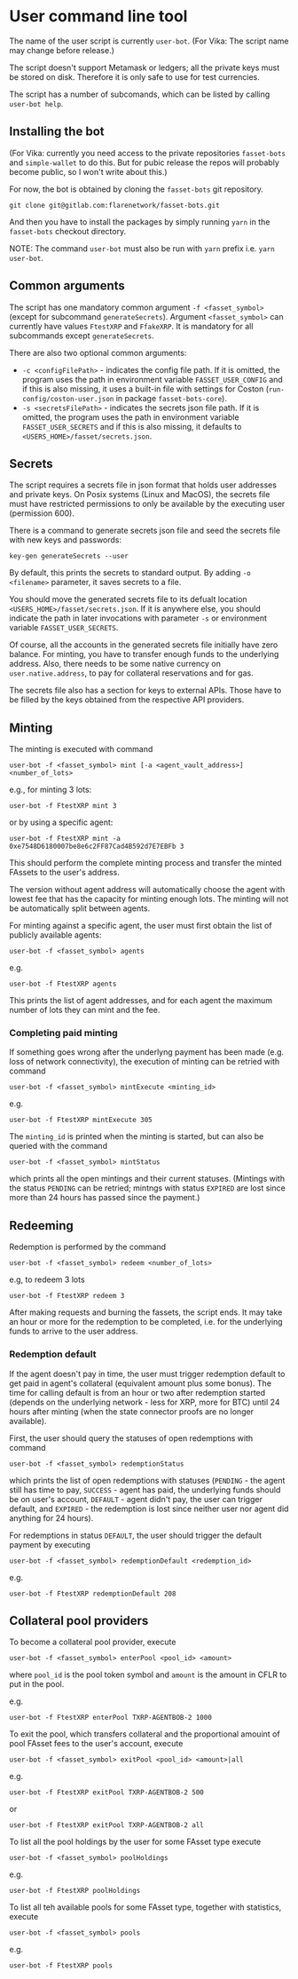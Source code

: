 # User command line tool

The name of the user script is currently `user-bot`. (For Vika: The script name may change before release.)

The script doesn't support Metamask or ledgers; all the private keys must be stored on disk. Therefore it is only safe to use for test currencies.

The script has a number of subcomands, which can be listed by calling `user-bot help`.

## Installing the bot

(For Vika: currently you need access to the private repositories `fasset-bots` and `simple-wallet` to do this. But for pubic release the repos will probably become public, so I won't write about this.)

For now, the bot is obtained by cloning the `fasset-bots` git repository.

    git clone git@gitlab.com:flarenetwork/fasset-bots.git

And then you have to install the packages by simply running `yarn` in the `fasset-bots` checkout directory.

NOTE: The command `user-bot` must also be run with `yarn` prefix i.e. `yarn user-bot`.

## Common arguments

The script has one mandatory common argument `-f <fasset_symbol>` (except for subcommand `generateSecrets`). Argument `<fasset_symbol>` can currently have values `FtestXRP` and `FfakeXRP`. It is mandatory for all subcommands except `generateSecrets`.

There are also two optional common arguments:

-   `-c <configFilePath>` - indicates the config file path. If it is omitted, the program uses the path in environment variable `FASSET_USER_CONFIG` and if this is also missing, it uses a built-in file with settings for Coston (`run-config/coston-user.json` in package `fasset-bots-core`).
-   `-s <secretsFilePath>` - indicates the secrets json file path. If it is omitted, the program uses the path in environment variable `FASSET_USER_SECRETS` and if this is also missing, it defaults to `<USERS_HOME>/fasset/secrets.json`.

## Secrets

The script requires a secrets file in json format that holds user addresses and private keys. On Posix systems (Linux and MacOS), the secrets file must have restricted permissions to only be available by the executing user (permission 600).

There is a command to generate secrets json file and seed the secrets file with new keys and passwords:

    key-gen generateSecrets --user

By default, this prints the secrets to standard output. By adding `-o <filename>` parameter, it saves secrets to a file.

You should move the generated secrets file to its defualt location `<USERS_HOME>/fasset/secrets.json`. If it is anywhere else, you should indicate the path in later invocations with parameter `-s` or environment variable `FASSET_USER_SECRETS`.

Of course, all the accounts in the generated secrets file initially have zero balance. For minting, you have to transfer enough funds to the underlying address. Also, there needs to be some native currency on `user.native.address`, to pay for collateral reservations and for gas.

The secrets file also has a section for keys to external APIs. Those have to be filled by the keys obtained from the respective API providers.

## Minting

The minting is executed with command

    user-bot -f <fasset_symbol> mint [-a <agent_vault_address>] <number_of_lots>

e.g., for minting 3 lots:

    user-bot -f FtestXRP mint 3

or by using a specific agent:

    user-bot -f FtestXRP mint -a 0xe7548D6180007be8e6c2FF87Cad4B592d7E7EBFb 3

This should perform the complete minting process and transfer the minted FAssets to the user's address.

The version without agent address will automatically choose the agent with lowest fee that has the capacity for minting enough lots. The minting will not be automatically split between agents.

For minting against a specific agent, the user must first obtain the list of publicly available agents:

    user-bot -f <fasset_symbol> agents

e.g.

    user-bot -f FtestXRP agents

This prints the list of agent addresses, and for each agent the maximum number of lots they can mint and the fee.

### Completing paid minting

If something goes wrong after the underlyng payment has been made (e.g. loss of network connectivity), the execution of minting can be retried with command

    user-bot -f <fasset_symbol> mintExecute <minting_id>

e.g.

    user-bot -f FtestXRP mintExecute 305

The `minting_id` is printed when the minting is started, but can also be queried with the command

    user-bot -f <fasset_symbol> mintStatus

which prints all the open mintings and their current statuses. (Mintings with the status `PENDING` can be retried; mintngs with status `EXPIRED` are lost since more than 24 hours has passed since the payment.)

## Redeeming

Redemption is performed by the command

    user-bot -f <fasset_symbol> redeem <number_of_lots>

e.g, to redeem 3 lots

    user-bot -f FtestXRP redeem 3

After making requests and burning the fassets, the script ends. It may take an hour or more for the redemption to be completed, i.e. for the underlying funds to arrive to the user address.

### Redemption default

If the agent doesn't pay in time, the user must trigger redemption default to get paid in agent's collateral (equivalent amount plus some bonus). The time for calling default is from an hour or two after redemption started (depends on the underlying network - less for XRP, more for BTC) until 24 hours after minting (when the state connector proofs are no longer available).

First, the user should query the statuses of open redemptions with command

    user-bot -f <fasset_symbol> redemptionStatus

which prints the list of open redemptions with statuses (`PENDING` - the agent still has time to pay, `SUCCESS` - agent has paid, the underlying funds should be on user's account, `DEFAULT` - agent didn't pay, the user can trigger default, and `EXPIRED` - the redemption is lost since neither user nor agent did anything for 24 hours).

For redemptions in status `DEFAULT`, the user should trigger the default payment by executing

    user-bot -f <fasset_symbol> redemptionDefault <redemption_id>

e.g.

    user-bot -f FtestXRP redemptionDefault 208

## Collateral pool providers

To become a collateral pool provider, execute

    user-bot -f <fasset_symbol> enterPool <pool_id> <amount>

where `pool_id` is the pool token symbol and `amount` is the amount in CFLR to put in the pool.

e.g.

    user-bot -f FtestXRP enterPool TXRP-AGENTBOB-2 1000

To exit the pool, which transfers collateral and the proportional amouint of pool FAsset fees to the user's account, execute

    user-bot -f <fasset_symbol> exitPool <pool_id> <amount>|all

e.g.

    user-bot -f FtestXRP exitPool TXRP-AGENTBOB-2 500

or

    user-bot -f FtestXRP exitPool TXRP-AGENTBOB-2 all

To list all the pool holdings by the user for some FAsset type execute

    user-bot -f <fasset_symbol> poolHoldings

e.g.

    user-bot -f FtestXRP poolHoldings

To list all teh available pools for some FAsset type, together with statistics, execute

    user-bot -f <fasset_symbol> pools

e.g.

    user-bot -f FtestXRP pools
